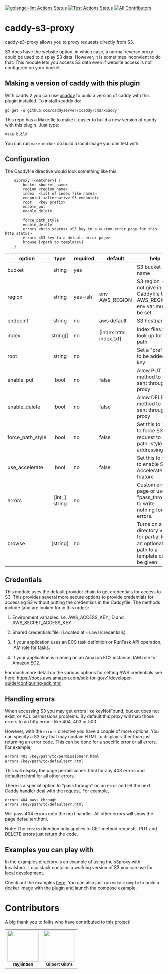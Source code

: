 [![golangci-lint Actions Status](https://github.com/lindenlab/caddy-s3-proxy/workflows/golangci-lint/badge.svg)](https://github.com/lindenlab/caddy-s3-proxy/actions)
[![Test Actions Status](https://github.com/lindenlab/caddy-s3-proxy/workflows/Test/badge.svg)](https://github.com/lindenlab/caddy-s3-proxy/actions)
[![All Contributors](https://img.shields.io/badge/all_contributors-2-orange.svg?style=flat-square)](#contributors)

# caddy-s3-proxy

caddy-s3-proxy allows you to proxy requests directly from S3.

S3 does have the website option, in which case, a normal reverse proxy could be used to display S3 data.
However, it is sometimes inconvient to do that.  This module lets you access S3 data even if website access
is not configured on your bucket.

## Making a version of caddy with this plugin

With caddy 2 you can use [xcaddy](https://github.com/caddyserver/xcaddy) to build a version of caddy
with this plugin installed.  To install xcaddy do:
```
go get -u github.com/caddyserver/xcaddy/cmd/xcaddy
```

This repo has a Makefile to make it easier to build a new version of caddy with this plugin.  Just type:
```
make build
```

You can run ```make docker``` do build a local image you can test with.

## Configuration
The Caddyfile directive would look something like this:
```
	s3proxy [<matcher>] {
		bucket <bucket_name>
		region <region_name>
		index  <list of index file names>
		endpoint <alternative S3 endpoint>
		root   <key prefix>
		enable_put
		enable_delete
		
        force_path_style
		enable_delete
		errors <http status> <S3 key to a custom error page for this http status>
		errors <S3 key to a default error page>
		browse [<path to template>]
	}
```

|  option   |  type  |  required | default | help |
|-----------|:------:|-----------|---------|------|
| bucket              | string   | yes |                          | S3 bucket name |
| region              | string   | yes-ish  |  env AWS_REGION          | S3 region - if not give in the Caddyfile then AWS_REGION env var must be set.|
| endpoint            | string   | no  |  aws default             | S3 hostname |
| index               | string[] | no  |  [index.html, index.txt] | Index files to look up for dir path |
| root                | string   | no  |    | Set a "prefix" to be added to key |
| enable_put          | bool     | no  | false   | Allow PUT method to be sent through proxy |
| enable_delete       | bool     | no  | false   | Allow DELETE method to be sent through proxy |
| force_path_style    | bool     | no  | false   | Set this to `true` to force S3 request to use path-style addressing |
| use_accelerate      | bool     | no  | false   | Set this to `true` to enable S3 Accelerate feature |
| errors              | [int, ] string | no |  | Custom error page or use "pass_through" to write nothing for errors. |
| browse              | [string] | no |  | Turns on a directory view for partial keys, an optional path to a template can be given |

## Credentials

This module uses the default providor chain to get credentials for access to S3.  This provides several more
secure options to provide credentials for accessing S3 without putting the credentials in the Caddyfile.
The methods include (and are looked for in this order):

1) Environment variables.  I.e. AWS_ACCESS_KEY_ID and AWS_SECRET_ACCESS_KEY

2) Shared credentials file.  (Located at ~/.aws/credentials)

3) If your application uses an ECS task definition or RunTask API operation, IAM role for tasks.

4) If your application is running on an Amazon EC2 instance, IAM role for Amazon EC2.

For much more detail on the various options for setting AWS credentials see here:
https://docs.aws.amazon.com/sdk-for-go/v1/developer-guide/configuring-sdk.html

## Handling errors

When accessing S3 you may get errors like keyNotFound, bucket does not exist, or ACL permissions problems.  By default
this proxy will map those errors to an http error - like 404, 403 or 500.

However, with the `errors` directive you have a couple of more options.  You can specify a S3 key that may contain HTML
to display rather than just returning an error code.  This can be done for a specific error or all errors.  For example,
```
errors 403 /key/path/to/permissionerr.html
errors /key/path/to/defaulterr.html
```
This will display the page permissionerr.html for any 403 errors and defaulterr.html for all other errors.

There is a special option to "pass through" on an error and let the next Caddy handler deal with the request.  For example,
```
errors 404 pass_through
errors /key/path/to/defaulterr.html
```

Will pass 404 errors onto the next handler.  All other errors will show the page defaulterr.html.

Note: The `errors` direction only applies to GET method requests.  PUT and DELETE errors just return the code.

## Examples you can play with

In the examples directory is an example of using the s3proxy with localstack.
Localstack contains a working version of S3 you can use for local development.

Check out the examples [here](example/LOCALSTACK_EXAMPLE.md).
You can also just run ```make example``` to build a docker image with the plugin and launch the compose example.

# Contributors

A big thank you to folks who have contributed to this project!

<!-- ALL-CONTRIBUTORS-LIST:START - Do not remove or modify this section -->
<!-- prettier-ignore-start -->
<!-- markdownlint-disable -->
<table>
  <tr>
    <td align="center"><a href="https://github.com/rayjlinden"><img src="https://avatars0.githubusercontent.com/u/42587610?v=4" width="100px;" alt=""/><br /><sub><b>rayjlinden</b></sub></a></td>
    <td align="center"><a href="https://github.com/gilbsgilbs"><img src="https://avatars2.githubusercontent.com/u/3407667?v=4" width="100px;" alt=""/><br /><sub><b>Gilbert Gilb's</b></sub></a></td>
  </tr>
</table>

<!-- markdownlint-enable -->
<!-- prettier-ignore-end -->
<!-- ALL-CONTRIBUTORS-LIST:END -->

